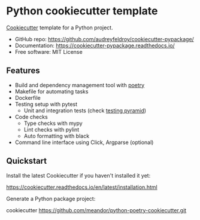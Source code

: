 # Python cookiecutter template
[Cookiecutter](https://github.com/cookiecutter/cookiecutter) template for a Python project.

* GitHub repo: https://github.com/audreyfeldroy/cookiecutter-pypackage/
* Documentation: https://cookiecutter-pypackage.readthedocs.io/
* Free software: MIT License

## Features
* Build and dependency management tool with [poetry](https://python-poetry.org/)
* Makefile for automating tasks
* Dockerfile
* Testing setup with pytest
  * Unit and integration tests (check [testing pyramid](https://martinfowler.com/bliki/TestPyramid.html))
* Code checks
  * Type checks with mypy
  * Lint checks with pylint 
  * Auto formatting with black
* Command line interface using Click, Argparse (optional)

## Quickstart
Install the latest Cookiecutter if you haven't installed it yet:

https://cookiecutter.readthedocs.io/en/latest/installation.html

Generate a Python package project:

cookiecutter https://github.com/meandor/python-poetry-cookiecutter.git
